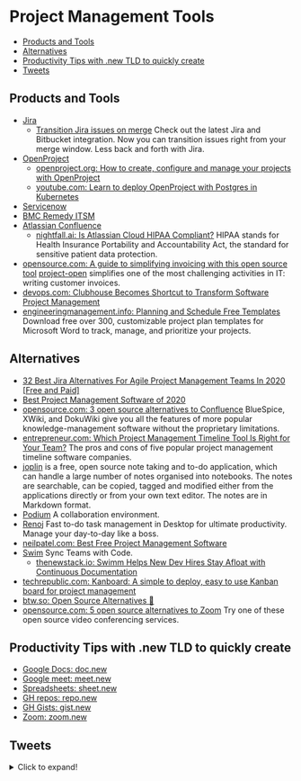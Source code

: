 # Project Management Tools
- [Products and Tools](#products-and-tools)
- [Alternatives](#alternatives)
- [Productivity Tips with .new TLD to quickly create](#productivity-tips-with-new-tld-to-quickly-create)
- [Tweets](#tweets)

## Products and Tools
- [Jira](https://www.atlassian.com/software/jira)
    - [Transition Jira issues on merge](https://bitbucket.org/blog/transition-jira-issues-on-merge) Check out the latest 
Jira and Bitbucket integration. Now you can transition issues right from your merge window. Less back and forth with Jira.
- [OpenProject](https://www.openproject.org/)
    - [openproject.org: How to create, configure and manage your projects with OpenProject](https://www.openproject.org/create-configure-manage-projects-openproject/)
    - [youtube.com: Learn to deploy OpenProject with Postgres in Kubernetes](https://www.youtube.com/watch?v=2mNAsrThius&ab_channel=CloudControl)
- [Servicenow](https://www.servicenow.com/)
- [BMC Remedy ITSM](https://www.bmcsoftware.es/it-solutions/remedy-itsm.html)
- [Atlassian Confluence](https://www.atlassian.com/software/confluence)
    - [nightfall.ai: Is Atlassian Cloud HIPAA Compliant?](https://nightfall.ai/atlassian-cloud-hipaa-compliant) HIPAA stands for Health Insurance Portability and Accountability Act, the standard for sensitive patient data protection.
- [opensource.com: A guide to simplifying invoicing with this open source tool](https://opensource.com/article/21/7/open-source-invoicing-po) [project-open](https://www.project-open.com/) simplifies one of the most challenging activities in IT: writing customer invoices.
- [devops.com: Clubhouse Becomes Shortcut to Transform Software Project Management](https://devops.com/clubhouse-becomes-shortcut-to-transform-software-project-management/)
- [engineeringmanagement.info: Planning and Schedule Free Templates](https://www.engineeringmanagement.info/2017/02/planning-and-schedule-free-templates.html) Download free over 300, customizable project plan templates for Microsoft Word to track, manage, and prioritize your projects.

## Alternatives
- [32 Best Jira Alternatives For Agile Project Management Teams In 2020 [Free and Paid]](https://dzone.com/articles/32-best-jira-alternatives-for-agile-project-manage) 
- [Best Project Management Software of 2020](https://neilpatel.com/blog/best-project-management-software/)
- [opensource.com: 3 open source alternatives to Confluence](https://opensource.com/article/20/9/open-source-alternatives-confluence) BlueSpice, XWiki, and DokuWiki give you all the features of more popular knowledge-management software without the proprietary limitations.
- [entrepreneur.com: Which Project Management Timeline Tool Is Right for Your Team?](https://www.entrepreneur.com/article/356991) The pros and cons of five popular project management timeline software companies.
- [joplin](https://github.com/laurent22/joplin) is a free, open source note taking and to-do application, which can handle a large number of notes organised into notebooks. The notes are searchable, can be copied, tagged and modified either from the applications directly or from your own text editor. The notes are in Markdown format.
- [Podium](https://github.com/sa-mw-dach/podium) A collaboration environment.
- [Renoj](https://ribal.dev/renoj) Fast to-do task management in Desktop for ultimate productivity. Manage your day-to-day like a boss.
- [neilpatel.com: Best Free Project Management Software](https://neilpatel.com/blog/best-free-project-management-software/)
- [Swim](https://swimm.io/) Sync Teams with Code. 
    - [thenewstack.io: Swimm Helps New Dev Hires Stay Afloat with Continuous Documentation](https://thenewstack.io/swimm-helps-new-dev-hires-stay-afloat-with-continuous-documentation/)
- [techrepublic.com: Kanboard: A simple to deploy, easy to use Kanban board for project management](https://www.techrepublic.com/article/kanboard-a-simple-to-deploy-easy-to-use-kanban-board-for-project-management/)
- [btw.so: Open Source Alternatives 🌟](https://www.btw.so/open-source-alternatives)
- [opensource.com: 5 open source alternatives to Zoom](https://opensource.com/article/21/9/alternatives-zoom) Try one of these open source video conferencing services.

## Productivity Tips with .new TLD to quickly create
- [Google Docs: doc.new](https://doc.new)
- [Google meet: meet.new](https://meet.new)
- [Spreadsheets: sheet.new](https://sheet.new)
- [GH repos: repo.new](https://repo.new)
- [GH Gists: gist.new](https://gist.new)
- [Zoom: zoom.new](https://zoom.new)

## Tweets
<details>
  <summary>Click to expand!</summary>

<center>
<blockquote class="twitter-tweet"><p lang="en" dir="ltr">The daily standup is NOT a status meeting!<br><br>It is a planning meeting and our most important task is to talk about impediments.<br><br>It should never be used to report to anyone. It is for the team, by the team, and not for the managers.</p>&mdash; Daniel Moka⚡ (@dmokafa) <a href="https://twitter.com/dmokafa/status/1371842534801039361?ref_src=twsrc%5Etfw">March 16, 2021</a></blockquote> <script async src="https://platform.twitter.com/widgets.js" charset="utf-8"></script>

<blockquote class="twitter-tweet"><p lang="en" dir="ltr">1/ I&#39;ve been managing people remotely for 8 years. Here&#39;s how to be a better manager in a remote (distributed) team:</p>&mdash; Job (@Jobvo) <a href="https://twitter.com/Jobvo/status/1375085060425138179?ref_src=twsrc%5Etfw">March 25, 2021</a></blockquote> <script async src="https://platform.twitter.com/widgets.js" charset="utf-8"></script>
</center>
</details>
